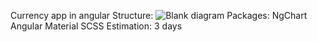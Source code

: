 Currency app in angular
Structure:
  ![Blank diagram](https://github.com/fuadsadiqov/football-api/assets/100271039/36472a5e-020d-43d9-8841-c8bee047b8a3)
Packages:
  NgChart
  Angular Material
  SCSS
Estimation:
  3 days
